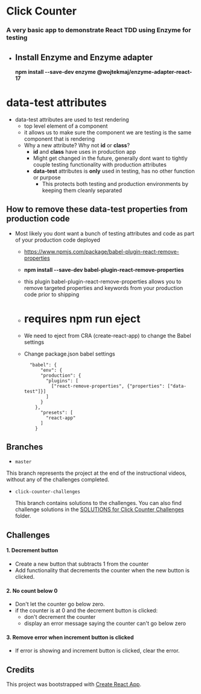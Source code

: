# Click Counter

### A very basic app to demonstrate React TDD using Enzyme for testing

-   ## Install Enzyme and Enzyme adapter
    **npm install --save-dev enzyme @wojtekmaj/enzyme-adapter-react-17**

# data-test attributes

-   data-test attributes are used to test rendering
    -   top level element of a component
    -   it allows us to make sure the component we are testing is the same component that is rendering
    -   Why a new attribute? Why not **id** or **class**?
        -   **id** and **class** have uses in production app
        -   Might get changed in the future, generally dont want to tightly couple testing functionality with production attributes
        -   **data-test** attributes is **only** used in testing, has no other function or purpose
            -   This protects both testing and production environments by keeping them cleanly separated

## How to remove these data-test properties from production code

-   Most likely you dont want a bunch of testing attributes and code as part of your production code deployed

    -   https://www.npmjs.com/package/babel-plugin-react-remove-properties
    -   **npm install --save-dev babel-plugin-react-remove-properties**
    -   this plugin babel-plugin-react-remove-properties allows you to remove targeted properties and keywords from your production code prior to shipping
    -   # requires npm run eject
    -   We need to eject from CRA (create-react-app) to change the Babel settings
    -   Change package.json babel settings

              "babel": {
                  "env": {
                  "production": {
                    "plugins": [
                      ["react-remove-properties", {"properties": ["data-test"]}]
                    ]
                  }
                },
                  "presets": [
                    "react-app"
                  ]
                }

## Branches

-   `master`

This branch represents the project at the end of the instructional videos, without any of the challenges completed.

-   `click-counter-challenges`

    This branch contains solutions to the challenges. You can also find challenge solutions in the [SOLUTIONS for Click Counter Challenges](https://github.com/flyrightsister/udemy-react-testing-projects/tree/master/SOLUTIONS%20for%20Click%20Counter%20Challenges) folder.

## Challenges

#### 1. Decrement button

-   Create a new button that subtracts 1 from the counter
-   Add functionality that decrements the counter when the new button is clicked.

#### 2. No count below 0

-   Don't let the counter go below zero.
-   if the counter is at 0 and the decrement button is clicked:
    -   don't decrement the counter
    -   display an error message saying the counter can't go below zero

#### 3. Remove error when increment button is clicked

-   If error is showing and increment button is clicked, clear the error.

## Credits

This project was bootstrapped with [Create React App](https://github.com/facebookincubator/create-react-app).
